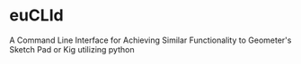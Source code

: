 # euCLId
A Command Line Interface for Achieving Similar Functionality to Geometer's Sketch Pad or Kig utilizing python
